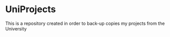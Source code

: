 # UniProjects
This is a repository created in order to back-up copies my projects from the University
